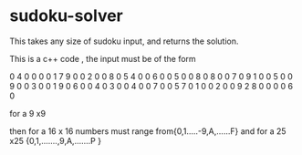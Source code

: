 # sudoku-solver

This takes any size of sudoku input, and returns the solution.

This is a c++ code , the input must be of the form


0 4 0 0 0 0 1 7 9
0 0 2 0 0 8 0 5 4
0 0 6 0 0 5 0 0 8
0 8 0 0 7 0 9 1 0
0 5 0 0 9 0 0 3 0
0 1 9 0 6 0 0 4 0
3 0 0 4 0 0 7 0 0 
5 7 0 1 0 0 2 0 0 
9 2 8 0 0 0 0 6 0 

for a 9 x9



then for a 16 x 16 numbers must range from{0,1.....-9,A,......F}
and for a 25 x25 {0,1,.......,9,A,.......P }

